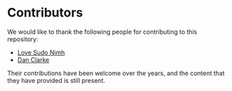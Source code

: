 # Contributors

We would like to thank the following people for contributing to this repository:

- [Love Sudo Nimh](https://twitter.com/joseyhowarth)
- [Dan Clarke](https://twitter.com/dracan)

Their contributions have been welcome over the years, and the content that they have provided is still present.
